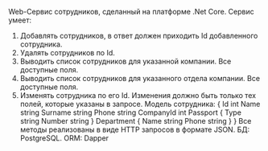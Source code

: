  Web-Сервис сотрудников, сделанный на платформе .Net Core.
 Сервис умеет:
 1. Добавлять сотрудников, в ответ должен приходить Id добавленного сотрудника.
 2. Удалять сотрудников по Id.
 3. Выводить список сотрудников для указанной компании. Все доступные поля.
 4. Выводить список сотрудников для указанного отдела компании. Все доступные
 поля.
 5. Изменять сотрудника по его Id. Изменения должно быть только тех полей,
 которые указаны в запросе.
 Модель сотрудника:
 {
 Id int
 Name string
 Surname string
 Phone string
 CompanyId int
 Passport {
 Type string
 Number string
 }
 Department {
 Name string
 Phone string
 }
 }
 Все методы реализованы в виде HTTP запросов в формате JSON.
 БД: PostgreSQL.
 ORM: Dapper
